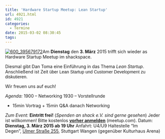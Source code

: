 ```yaml
---
title: 'Hardware Startup Meetup: Lean Startup'
url: 4921.html
id: 4921
categories:
  - Termine
date: 2015-03-02 08:30:45
tags:
---
```


[![600_395679172](https://blog.shackspace.de/wp-content/uploads/2014/08/600_395679172-300x161.jpeg)](https://blog.shackspace.de/wp-content/uploads/2014/08/600_395679172.jpeg)Am **Dienstag** den **3\. März** 2015 trifft sich wieder as Hardware Startup Meetup im shackspace.

Diesmal gibt Dan Toma eine Einführung in das Thema _Lean Startup_. Anschließend ist Zeit<span style="font-family: verdana,arial,sans-serif;"> über Lean Startup und Customer Development zu diskutieren.</span>

Wir freuen uns auf euch!

_Agenda:_
1900 – Networking
1930 – Vorstellrunde
- 15min Vortrag + 15min Q&amp;A
danach Networking

_Zum Event:_
**Eintritt frei!** (_Spenden an shack e.V. sind gerne gesehen_) Jeder ist willkommen!
Bitte kostenlos **[vorher anmelden](http://www.meetup.com/Stuttgart-Hardware-Startups/events/220408402/)** (meetup.com).
Datum: **Dienstag, 3\. März 2015 **ab** 19 Uhr**
Anfahrt: U4/U9 Haltestelle “Im Degen”, [Ulmer Straße 255](https://blog.shackspace.de/?page_id=713), Stuttgart Wangen (gegenüber Kulturhaus Arena)